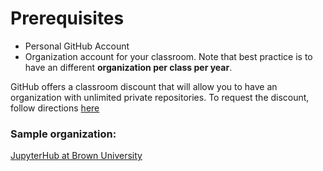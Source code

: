 # Prerequisites

* Personal GitHub Account
* Organization account for your classroom. Note that best practice is to have an different **organization per class per year**.

GitHub offers a classroom discount that will allow you to have an organization with unlimited private repositories. To request the discount, follow directions [here](https://help.github.com/articles/applying-for-a-classroom-discount/)

### Sample organization:

[JupyterHub at Brown University](https://github.com/brown-jupyterhub)